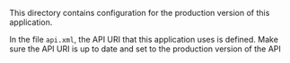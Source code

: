 This directory contains configuration for the production version of this application.

In the file `api.xml`, the API URI that this application uses is defined.
Make sure the API URI is up to date and set to the production version of the API
